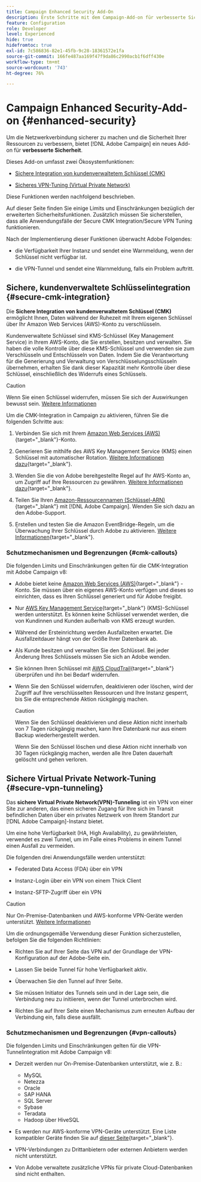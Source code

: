 ```yaml
---
title: Campaign Enhanced Security Add-On
description: Erste Schritte mit dem Campaign-Add-on für verbesserte Sicherheit
feature: Configuration
role: Developer
level: Experienced
hide: true
hidefromtoc: true
exl-id: 7c586836-82e1-45fb-9c28-18361572e1fa
source-git-commit: 166fe487aa169f47f9da86c2990acb1f6dff430e
workflow-type: tm+mt
source-wordcount: '743'
ht-degree: 76%

---
```



# Campaign Enhanced Security-Add-on {#enhanced-security}

Um die Netzwerkverbindung sicherer zu machen und die Sicherheit Ihrer Ressourcen zu verbessern, bietet [!DNL Adobe Campaign] ein neues Add-on für **verbesserte Sicherheit**.

Dieses Add-on umfasst zwei Ökosystemfunktionen:

* [Sichere Integration von kundenverwaltetem Schlüssel (CMK)](#secure-cmk-integration)

* [Sicheres VPN-Tuning (Virtual Private Network)](#secure-vpn-tunneling)

Diese Funktionen werden nachfolgend beschrieben.

Auf dieser Seite finden Sie einige Limits und Einschränkungen bezüglich der erweiterten Sicherheitsfunktionen. Zusätzlich müssen Sie sicherstellen, dass alle Anwendungsfälle der Secure CMK Integration/Secure VPN Tuning funktionieren.

Nach der Implementierung dieser Funktionen überwacht Adobe Folgendes:

* die Verfügbarkeit Ihrer Instanz und sendet eine Warnmeldung, wenn der Schlüssel nicht verfügbar ist.

* die VPN-Tunnel und sendet eine Warnmeldung, falls ein Problem auftritt.

## Sichere, kundenverwaltete Schlüsselintegration {#secure-cmk-integration}

Die **Sichere Integration von kundenverwaltetem Schlüssel (CMK)** ermöglicht Ihnen, Daten während der Ruhezeit mit Ihrem eigenen Schlüssel über Ihr Amazon Web Services (AWS)-Konto zu verschlüsseln.

Kundenverwaltete Schlüssel sind KMS-Schlüssel (Key Management Service) in Ihrem AWS-Konto, die Sie erstellen, besitzen und verwalten. Sie haben die volle Kontrolle über diese KMS-Schlüssel und verwenden sie zum Verschlüsseln und Entschlüsseln von Daten. Indem Sie die Verantwortung für die Generierung und Verwaltung von Verschlüsselungsschlüsseln übernehmen, erhalten Sie dank dieser Kapazität mehr Kontrolle über diese Schlüssel, einschließlich des Widerrufs eines Schlüssels.

>[!CAUTION]
>
>Wenn Sie einen Schlüssel widerrufen, müssen Sie sich der Auswirkungen bewusst sein. [Weitere Informationen](#cmk-callouts)

Um die CMK-Integration in Campaign zu aktivieren, führen Sie die folgenden Schritte aus:

1. Verbinden Sie sich mit Ihrem [Amazon Web Services (AWS)](https://aws.amazon.com/){target="_blank"}-Konto.

1. Generieren Sie mithilfe des AWS Key Management Service (KMS) einen Schlüssel mit automatischer Rotation. [Weitere Informationen dazu](https://docs.aws.amazon.com/kms/latest/developerguide/create-keys.html){target="_blank"}.

1. Wenden Sie die von Adobe bereitgestellte Regel auf Ihr AWS-Konto an, um Zugriff auf Ihre Ressourcen zu gewähren. [Weitere Informationen dazu](https://docs.aws.amazon.com/kms/latest/developerguide/key-policy-services.html){target="_blank"}. <!--link TBC-->

1. Teilen Sie Ihren [Amazon-Ressourcennamen (Schlüssel-ARN)](https://docs.aws.amazon.com/kms/latest/developerguide/find-cmk-id-arn.html){target="_blank"} mit [!DNL Adobe Campaign]. Wenden Sie sich dazu an den Adobe-Support. <!--or Adobe transition manager?-->

1. Erstellen und testen Sie die Amazon EventBridge-Regeln, um die Überwachung Ihrer Schlüssel durch Adobe zu aktivieren. [Weitere Informationen](https://docs.aws.amazon.com/eventbridge/latest/userguide/eb-rules.html){target="_blank"}.


### Schutzmechanismen und Begrenzungen {#cmk-callouts}

Die folgenden Limits und Einschränkungen gelten für die CMK-Integration mit Adobe Campaign v8:

* Adobe bietet keine [Amazon Web Services (AWS)](https://aws.amazon.com/){target="_blank"} -Konto. Sie müssen über ein eigenes AWS-Konto verfügen und dieses so einrichten, dass es Ihren Schlüssel generiert und für Adobe freigibt.

* Nur [AWS Key Management Service](https://docs.aws.amazon.com/kms/latest/developerguide/overview.html){target="_blank"} (KMS)-Schlüssel werden unterstützt. Es können keine Schlüssel verwendet werden, die von Kundinnen und Kunden außerhalb von KMS erzeugt wurden.&#x200B;

* Während der Ersteinrichtung werden Ausfallzeiten erwartet. &#x200B;Die Ausfallzeitdauer hängt von der Größe Ihrer Datenbank ab.

* Als Kunde besitzen und verwalten Sie den Schlüssel. Bei jeder Änderung Ihres Schlüssels müssen Sie sich an Adobe wenden. &#x200B;

* Sie können Ihren Schlüssel mit [AWS CloudTrail](https://docs.aws.amazon.com/awscloudtrail/latest/userguide/cloudtrail-user-guide.html){target="_blank"} überprüfen und ihn bei Bedarf widerrufen.&#x200B;

* Wenn Sie den Schlüssel widerrufen, deaktivieren oder löschen, wird der Zugriff auf Ihre verschlüsselten Ressourcen und Ihre Instanz gesperrt, bis Sie die entsprechende Aktion rückgängig machen.

  >[!CAUTION]
  >
  >Wenn Sie den Schlüssel deaktivieren und diese Aktion nicht innerhalb von 7 Tagen rückgängig machen, kann Ihre Datenbank nur aus einem Backup wiederhergestellt werden.
  >
  >Wenn Sie den Schlüssel löschen und diese Aktion nicht innerhalb von 30 Tagen rückgängig machen, werden alle Ihre Daten dauerhaft gelöscht und gehen verloren.&#x200B;

## Sichere Virtual Private Network-Tuning {#secure-vpn-tunneling}

Das **sichere Virtual Private Network(VPN)-Tunneling** ist ein VPN von einer Site zur anderen, das einen sicheren Zugang für Ihre sich im Transit befindlichen Daten über ein privates Netzwerk von Ihrem Standort zur [!DNL Adobe Campaign]-Instanz bietet.

<!--As it connects two networks together, it is a site-to-site VPN.-->

Um eine hohe Verfügbarkeit (HA, High Availability), zu gewährleisten, verwendet es zwei Tunnel, um im Falle eines Problems in einem Tunnel einen Ausfall zu vermeiden.

Die folgenden drei Anwendungsfälle werden unterstützt:

* Federated Data Access (FDA) über ein VPN<!--to access your on-premise database from the Campaign instance over VPN-->

* Instanz-Login über ein VPN von einem Thick Client

* Instanz-SFTP-Zugriff über ein VPN

>[!CAUTION]
>
>Nur On-Premise-Datenbanken und AWS-konforme VPN-Geräte werden unterstützt. [Weitere Informationen](#vpn-callouts)

Um die ordnungsgemäße Verwendung dieser Funktion sicherzustellen, befolgen Sie die folgenden Richtlinien:

* Richten Sie auf Ihrer Seite das VPN auf der Grundlage der VPN-Konfiguration auf der Adobe-Seite ein.

* Lassen Sie beide Tunnel für hohe Verfügbarkeit aktiv.

* Überwachen Sie den Tunnel auf Ihrer Seite.

* Sie müssen Initiator des Tunnels sein und in der Lage sein, die Verbindung neu zu initiieren, wenn der Tunnel unterbrochen wird.

* Richten Sie auf Ihrer Seite einen Mechanismus zum erneuten Aufbau der Verbindung ein, falls diese ausfällt.


### Schutzmechanismen und Begrenzungen {#vpn-callouts}

Die folgenden Limits und Einschränkungen gelten für die VPN-Tunnelintegration mit Adobe Campaign v8:

* Derzeit werden nur On-Premise-Datenbanken unterstützt, wie z. B.<!--Richa to check the list with PM-->:

   * MySQL
   * Netezza
   * Oracle
   * SAP HANA
   * SQL Server
   * Sybase
   * Teradata
   * Hadoop über HiveSQL

* Es werden nur AWS-konforme VPN-Geräte unterstützt. Eine Liste kompatibler Geräte finden Sie auf [dieser Seite](https://docs.aws.amazon.com/vpn/latest/s2svpn/your-cgw.html#example-configuration-files){target="_blank"}<!--check which list should be communicated-->.

* VPN-Verbindungen zu Drittanbietern oder externen Anbietern werden nicht unterstützt.

* Von Adobe verwaltete zusätzliche VPNs für private Cloud-Datenbanken sind nicht enthalten.
